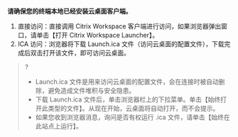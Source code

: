 **请确保您的终端本地已经安装云桌面客户端。**
1. 直接访问：直接调用 Citrix Workspace 客户端进行访问，如果浏览器弹出窗口，请单击【打开 Citrix Workspace Launcher】。
2. ICA 访问：浏览器将下载 Launch.ica 文件（访问云桌面的配置文件），下载完成后双击打开该文件，即可访问云桌面。
>?
>- Launch.ica 文件是用来访问云桌面的配置文件，会在连接时被自动删除，避免造成文件堆积与安全隐患。
>- 下载 Launch.ica 文件后，单击浏览器栏上的下拉菜单。单击【始终打开此类型的文件】。从现在开始，云桌面将自动打开，而不会提示。
>- 如果您收到浏览器消息，询问是否有权运行 .ica 文件，请单击【始终在此站点上运行】。
